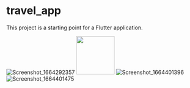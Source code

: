 # travel_app

This project is a starting point for a Flutter application.

![Screenshot_1664292357](https://user-images.githubusercontent.com/56259590/194873175-4f5cfb88-5582-41be-b049-de7c208a6509.png)
<img src="[https://your-image-url.type](https://user-images.githubusercontent.com/56259590/194873150-2bb03526-62c9-4e8e-b88b-60c6068b7241.png)" width="100" height="100">
![Screenshot_1664401396](https://user-images.githubusercontent.com/56259590/194873191-ae84db8f-4f5f-4afa-8f1d-33dd4fc154a4.png)
![Screenshot_1664401475](https://user-images.githubusercontent.com/56259590/194873208-13a08a0d-ea33-4ba7-a33c-d2951f9c7ebd.png)
